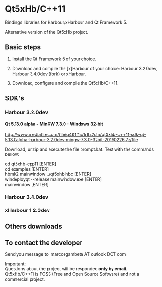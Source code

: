 # Qt5xHb/C++11

Bindings libraries for Harbour/xHarbour and Qt Framework 5.

Alternative version of the Qt5xHb project.

## Basic steps

1. Install the Qt Framework 5 of your choice.

2. Download and compile the [x]Harbour of your choice: Harbour 3.2.0dev, Harbour 3.4.0dev (fork) or xHarbour.

3. Download, configure and compile the Qt5xHb/C++11. 

## SDK's

### Harbour 3.2.0dev

#### Qt 5.13.0 alpha - MinGW 7.3.0 - Windows 32-bit

http://www.mediafire.com/file/q461f1ro1r9z7dm/qt5xhb-c++11-sdk-qt-5.13.0alpha-harbour-3.2.0dev-mingw-7.3.0-32bit-20190226.7z/file

Download, unzip and execute the file prompt.bat. Test with the commands bellow:

cd qt5xhb-cpp11 [ENTER]  
cd examples [ENTER]  
hbmk2 mainwindow ..\qt5xhb.hbc [ENTER]  
windeployqt --release mainwindow.exe [ENTER]  
mainwindow [ENTER]  

### Harbour 3.4.0dev

### xHarbour 1.2.3dev

## Others downloads

## To contact the developer

Send you message to: marcosgambeta AT outlook DOT com

Important:  
Questions about the project will be responded **only by email**.  
Qt5xHb/C++11 is FOSS (Free and Open Source Software) and not a commercial project.  
